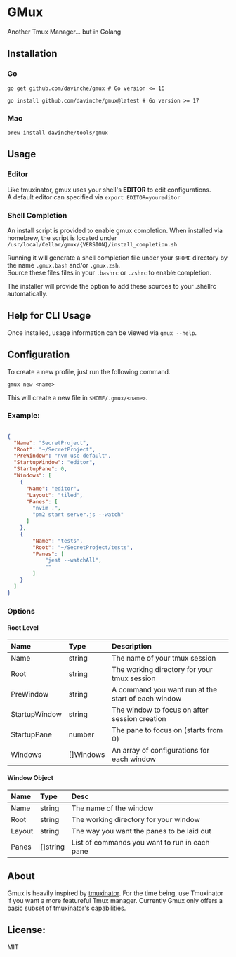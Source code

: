 # GMux
Another Tmux Manager... but in Golang

## Installation

### Go

~~~
go get github.com/davinche/gmux # Go version <= 16

go install github.com/davinche/gmux@latest # Go version >= 17
~~~

### Mac

~~~
brew install davinche/tools/gmux
~~~

## Usage

### Editor

Like tmuxinator, gmux uses your shell's **EDITOR** to edit configurations.  
A default editor can specified via `export EDITOR=youreditor`

### Shell Completion

An install script is provided to enable gmux completion. When installed via homebrew, the script is located under `/usr/local/Cellar/gmux/{VERSION}/install_completion.sh`

Running it will generate a shell completion file under your `$HOME` directory by the name `.gmux.bash` and/or `.gmux.zsh`.  
Source these files files in your `.bashrc` or `.zshrc` to enable completion.

The installer will provide the option to add these sources to your .shellrc automatically.

## Help for CLI Usage

Once installed, usage information can be viewed via `gmux --help`.

## Configuration

To create a new profile, just run the following command.

~~~
gmux new <name>
~~~

This will create a new file in `$HOME/.gmux/<name>`.

### Example:

```json

{
  "Name": "SecretProject",
  "Root": "~/SecretProject",
  "PreWindow": "nvm use default",
  "StartupWindow": "editor",
  "StartupPane": 0,
  "Windows": [
    {
      "Name": "editor",
      "Layout": "tiled",
      "Panes": [
        "nvim .",
        "pm2 start server.js --watch"
      ]
    },
    {
        "Name": "tests",
        "Root": "~/SecretProject/tests",
        "Panes": [
            "jest --watchAll",
            ""
        ]
    }
  ]
}
```

### Options

#### Root Level ####

| Name          | Type      | Description                                        |
|:--------------|:----------|:---------------------------------------------------|
| Name          | string    | The name of your tmux session                      |
| Root          | string    | The working directory for your tmux session        |
| PreWindow     | string    | A command you want run at the start of each window |
| StartupWindow | string    | The window to focus on after session creation      |
| StartupPane   | number    | The pane to focus on (starts from 0)               |
| Windows       | []Windows | An array of configurations for each window         |


#### Window Object ####

| Name   | Type     | Desc                                          |
|:-------|:---------|:----------------------------------------------|
| Name   | string   | The name of the window                        |
| Root   | string   | The working directory for your window         |
| Layout | string   | The way you want the panes to be laid out     |
| Panes  | []string | List of commands you want to run in each pane |


## About

Gmux is heavily inspired by [tmuxinator][tmuxinator]. For the time being, use Tmuxinator if you want a more featureful Tmux manager. Currently Gmux only offers a basic subset of tmuxinator's capabilities.

[tmuxinator]: https://github.com/tmuxinator/tmuxinator


## License:

MIT
